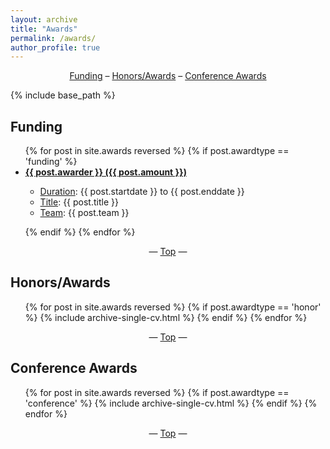 ```yaml
---
layout: archive
title: "Awards"
permalink: /awards/
author_profile: true
---
```


<center><a href="#funding">Funding</a> – <a href="#honors-awards">Honors/Awards</a> – <a href="#conference-awards">Conference Awards</a></center>

{% include base_path %}

<h2 id="funding">Funding</h2>
<ul>{% for post in site.awards reversed %}
  {% if post.awardtype == 'funding' %}
    <li>
      <a href="{{ post.awardurl }}" target="_blank"><b>{{ post.awarder }} ({{ post.amount }})</b></a>
      <p class="archive__item-excerpt" itemprop="description"><ul>
        <li><u>Duration</u>: {{ post.startdate }} to {{ post.enddate }}</li>
        <li><u>Title</u>: {{ post.title }}</li>
        <li><u>Team</u>: {{ post.team }}</li>
      </ul></p>
    </li>
  {% endif %}
{% endfor %}</ul>

<center>— <a href="#top">Top</a> —</center>

<h2 id="honors-awards">Honors/Awards</h2>
<ul>{% for post in site.awards reversed %}
  {% if post.awardtype == 'honor' %}
    {% include archive-single-cv.html %}
  {% endif %}
{% endfor %}</ul>

<center>— <a href="#top">Top</a> —</center>

<h2 id="conference-awards">Conference Awards</h2>
<ul>{% for post in site.awards reversed %}
  {% if post.awardtype == 'conference' %}
    {% include archive-single-cv.html %}
  {% endif %}
{% endfor %}</ul>

<center>— <a href="#top">Top</a> —</center>
